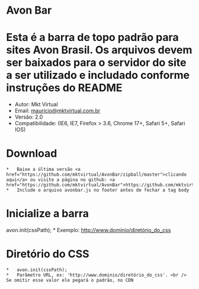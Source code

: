 Avon Bar
===

Esta é a barra de topo padrão para sites Avon Brasil. Os arquivos devem ser baixados para o servidor do site a ser utilizado e includado conforme instruções do README
===

* Autor: Mkt Virtual
* Email: mauricio@mktvirtual.com.br
* Versão: 2.0
* Compatibilidade: (IE6, IE7, Firefox > 3.6, Chrome 17+, Safari 5+, Safari IOS)

Download
===

	*	Baixe a última versão <a href="https://github.com/mktvirtual/AvonBar/zipball/master">clicando aqui</a> ou visite a página no github: <a href="https://github.com/mktvirtual/AvonBar">https://github.com/mktvirtual/AvonBar</a>
	*	Include o arquivo avonbar.js no footer antes de fechar a tag body
	
Inicialize a barra
===

avon.init(cssPath);
	*	Exemplo: http://www.dominio/diretório_do_css
	
Diretório do CSS
===
		
	*	avon.init(cssPath);
	*	Parâmetro URL, ex: 'http://www.dominio/diretório_do_css'. <br /> Se omitir esse valor ele pegará o padrão, no CDN